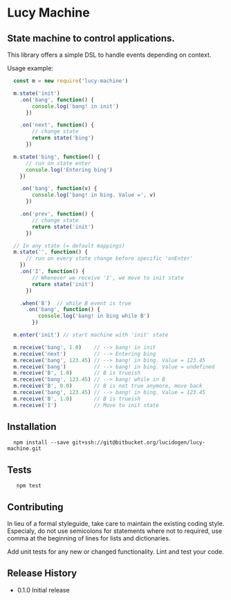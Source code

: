 # Lucy Machine

## State machine to control applications.

This library offers a simple DSL to handle events depending on context.

Usage example:

```js
  const m = new require('lucy-machine')

  m.state('init')
    .on('bang', function() {
        console.log('bang! in init')
      })

    .on('next', function() {
        // change state
        return state('bing')
      })

  m.state('bing', function() {
      // run on state enter
      console.log('Entering bing')
    })

    .on('bang', function(v) {
        console.log('bang! in bing. Value =', v)
      })

    .on('prev', function() {
        // change state
        return state('init')
      })

  // In any state (= default mappings)
  m.state('', function() {
      // run on every state change before specific 'onEnter'
    })
    .on('I', function() {
        // Whenever we receive 'I', we move to init state
        return state('init')
      })

    .when('B')  // while B event is true
      .on('bang', function() {
          console.log('bang! in bing while B')
        })

  m.enter('init') // start machine with 'init' state

  m.receive('bang', 1.0)    // --> bang! in init
  m.receive('next')         // --> Entering bing
  m.receive('bang', 123.45) // --> bang! in bing. Value = 123.45
  m.receive('bang')         // --> bang! in bing. Value = undefined
  m.receive('B', 1.0)       // B is trueish
  m.receive('bang', 123.45) // --> bang! while in B
  m.receive('B', 0.0)       // B is not true anymore, move back
  m.receive('bang', 123.45) // --> bang! in bing. Value = 123.45
  m.receive('B', 1.0)       // B is trueish
  m.receive('I')            // Move to init state
```

## Installation

```shell
  npm install --save git+ssh://git@bitbucket.org/lucidogen/lucy-machine.git
```

## Tests

```shell
   npm test
```

## Contributing

In lieu of a formal styleguide, take care to maintain the existing coding style.
Especialy, do not use semicolons for statements where not to required, use comma
at the beginning of lines for lists and dictionaries.

Add unit tests for any new or changed functionality. Lint and test your code.

## Release History

* 0.1.0 Initial release
